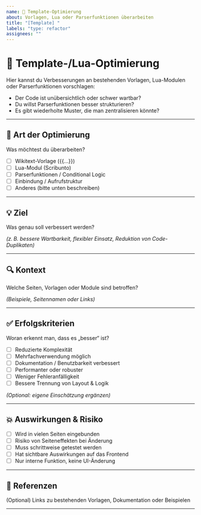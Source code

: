```yaml
---
name: 📐 Template-Optimierung  
about: Vorlagen, Lua oder Parserfunktionen überarbeiten  
title: "[Template] "  
labels: "type: refactor"  
assignees: ""  
---
```


# 📐 Template-/Lua-Optimierung

Hier kannst du Verbesserungen an bestehenden Vorlagen, Lua-Modulen oder Parserfunktionen vorschlagen:

* Der Code ist unübersichtlich oder schwer wartbar?  
* Du willst Parserfunktionen besser strukturieren?  
* Es gibt wiederholte Muster, die man zentralisieren könnte?

---

## 🧭 Art der Optimierung

Was möchtest du überarbeiten?

- [ ] Wikitext-Vorlage ({{...}})
- [ ] Lua-Modul (Scribunto)
- [ ] Parserfunktionen / Conditional Logic
- [ ] Einbindung / Aufrufstruktur
- [ ] Anderes (bitte unten beschreiben)

---

## 💡 Ziel

Was genau soll verbessert werden?

*(z. B. bessere Wartbarkeit, flexibler Einsatz, Reduktion von Code-Duplikaten)*

---

## 🔍 Kontext

Welche Seiten, Vorlagen oder Module sind betroffen?

*(Beispiele, Seitennamen oder Links)*

---

## ✅ Erfolgskriterien

Woran erkennt man, dass es „besser“ ist?

- [ ] Reduzierte Komplexität
- [ ] Mehrfachverwendung möglich
- [ ] Dokumentation / Benutzbarkeit verbessert
- [ ] Performanter oder robuster
- [ ] Weniger Fehleranfälligkeit
- [ ] Bessere Trennung von Layout & Logik

*(Optional: eigene Einschätzung ergänzen)*

---

## 💥 Auswirkungen & Risiko

- [ ] Wird in vielen Seiten eingebunden
- [ ] Risiko von Seiteneffekten bei Änderung
- [ ] Muss schrittweise getestet werden
- [ ] Hat sichtbare Auswirkungen auf das Frontend
- [ ] Nur interne Funktion, keine UI-Änderung

---

## 📎 Referenzen

(Optional) Links zu bestehenden Vorlagen, Dokumentation oder Beispielen

---

